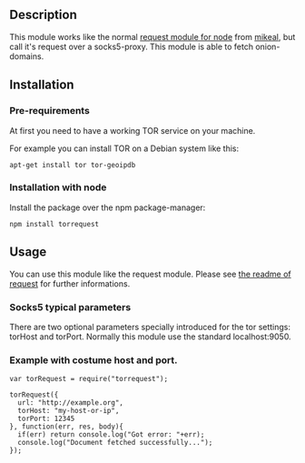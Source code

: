 ## Description

This module works like the normal [request module for node](https://www.npmjs.org/package/request) from [mikeal](https://www.npmjs.org/~mikeal), but call it's request over a socks5-proxy. This module is able to fetch onion-domains.

## Installation
### Pre-requirements
At first you need to have a working TOR service on your machine.

For example you can install TOR on a Debian system like this:
```
apt-get install tor tor-geoipdb
```
### Installation with node
Install the package over the npm package-manager:
```
npm install torrequest
```

## Usage
You can use this module like the request module. Please see [the readme of request](https://github.com/mattcg/socks5-http-client/blob/master/README.md
) for further informations.

### Socks5 typical parameters

There are two optional parameters specially introduced for the tor settings: torHost and torPort. Normally this module use the standard localhost:9050.

### Example with costume host and port.
```
var torRequest = require("torrequest");

torRequest({
  url: "http://example.org",
  torHost: "my-host-or-ip",
  torPort: 12345
}, function(err, res, body){
  if(err) return console.log("Got error: "+err);
  console.log("Document fetched successfully...");
});
```